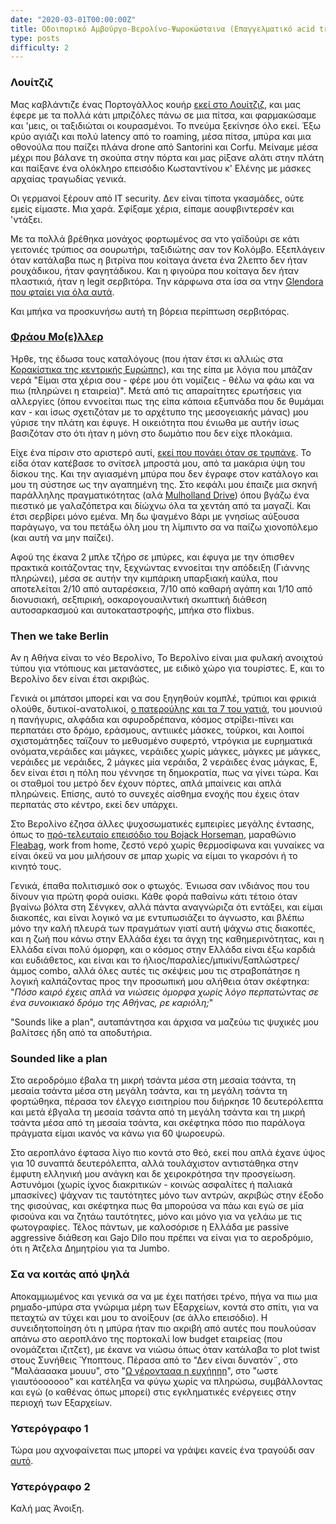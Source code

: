 ```yaml
---
date: "2020-03-01T00:00:00Z"
title: Οδοιπορικό Αμβούργο-Βερολίνο-Ψωροκώσταινα (Επαγγελματικό acid trip)
type: posts
difficulty: 2
---
```


### Λουίτζιζ

Μας καβλάντιζε ένας Πορτογάλλος κουήρ [εκεί στο Λουίτζιζ](https://goo.gl/maps/swvLZaeLaeXHfApz5), και μας έφερε με τα πολλά κάτι μπριζόλες πάνω σε μια πίτσα, και φαρμακώσαμε και 'μεις, οι ταξιδιώται οι κουρασμένοι. Το πνεύμα ξεκίνησε όλο εκεί. Έξω κρύο αγιάζι και πολύ latency από το roaming,  μέσα πίτσα, μπύρα και μια οθονούλα που παίζει πλάνα drone από Santorini και Corfu. Μείναμε μέσα μέχρι που βάλανε τη σκούπα στην πόρτα και μας ρίξανε αλάτι στην πλάτη και παίξανε ένα ολόκληρο επεισόδιο Κωσταντίνου κ' Ελένης με μάσκες αρχαίας τραγωδίας γενικά.

Οι γερμανοί ξέρουν από ΙΤ security. Δεν είναι τίποτα γκασμάδες, ούτε εμείς είμαστε. Μια χαρά. Σφίξαμε χέρια, είπαμε αουφβιντερσέν και 'ντάξει.

Με τα πολλά βρέθηκα μονάχος φορτωμένος σα ντο γαϊδούρι σε κάτι γειτονιές τρύπιος σα σουρωτήρι, ταξιδιώτης σαν τον Κολόμβο. Εξεπλάγειν όταν κατάλαβα πως η βιτρίνα που κοίταγα άνετα ένα 2λεπτο δεν ήταν ρουχάδικου, ήταν φαγητάδικου. Και η φιγούρα που κοίταγα δεν ήταν πλαστικιά, ήταν η legit σερβιτόρα. Την κάρφωνα στα ίσα σα ντην [Glendora που φταίει για όλα αυτά](https://www.youtube.com/watch?v=wH9ihA889TQ).

Και μπήκα να προσκυνήσω αυτή τη βόρεια περίπτωση σερβιτόρας.

### [Φράου Μο(ε)λλερ](https://g.page/fraumoeller?share)

Ήρθε, της έδωσα τους καταλόγους (που ήταν έτσι κι αλλιώς στα [Κορακίστικα της κεντρικής Ευρώπης](https://el.wikipedia.org/wiki/%CE%93%CE%B5%CF%81%CE%BC%CE%B1%CE%BD%CE%B9%CE%BA%CE%AE_%CE%B3%CE%BB%CF%8E%CF%83%CF%83%CE%B1)), και της είπα με λόγια που μπάζαν νερά "Είμαι στα χέρια σου - φέρε μου ότι νομίζεις - θέλω να φάω και να πιω (πληρώνει η εταιρεία)". Μετά από τις απαραίτητες ερωτήσεις για αλλεργίες (όπου εννοείται πως της είπα κάποια εξυπνάδα που δε θυμάμαι καν - και ίσως σχετιζόταν με το αρχέτυπο της μεσογειακής μάνας) μου γύρισε την πλάτη και έφυγε. Η οικειότητα που ένιωθα με αυτήν ίσως βασιζόταν στο ότι ήταν η μόνη στο δωμάτιο που δεν είχε πλοκάμια.

Είχε ένα πίρσιν στο αριστερό αυτί, [εκεί που πονάει όταν σε τρυπάνε](http://bodypiercingmag.com/wp-content/uploads/2013/12/Tragus_piercing_2.jpg). Το είδα όταν κατέβασε το σνίτσελ μπροστά μου, από τα μακάρια ύψη του δίσκου της. Και την αγιασμένη μπύρα που δεν έγραφε στον κατάλογο και μου τη σύστησε ως την αγαπημένη της. Στο κεφάλι μου έπαιζε μια σκηνή παράλληλης πραγματικότητας (αλά [Mulholland Drive](https://www.imdb.com/title/tt0166924/)) όπου βγάζω ένα πιεστικό με γαλαζόπετρα και δίώχνω όλα τα χεντάη από τα μαγαζί. Και έτσι σερβίρει μόνο εμένα. Μη δω ψαγμένο 8άρι με γνησίως αύξουσα παράγωγο, να του πετάξω όλη μου τη λίμπιντο σα να παίζω χιονοπόλεμο (και αυτή να μην παίζει).

Αφού της έκανα 2 μπλε τζήρο σε μπύρες, και έφυγα με την όπισθεν πρακτικά κοιτάζοντας την, ξεχνώντας εννοείται την απόδειξη (Γιάννης πληρώνει), μέσα σε αυτήν την κιμπάρικη υπαρξιακή καύλα, που αποτελείται 2/10 από αυταρέσκεια, 7/10 από καθαρή αγάπη και 1/10 από διονυσιακή, σεξπιρική, οσκαρογουαιλντική σκωπτική διάθεση αυτοσαρκασμού και αυτοκαταστροφής, μπήκα στο flixbus.



### Then we take Berlin

Αν η Αθήνα είναι το νέο Βερολίνο, Το Βερολίνο είναι μια φυλακή ανοιχτού τύπου για ντόπιους και μετανάστες, με ειδικό χώρο για τουρίστες. Ε, και το Βερολίνο δεν είναι έτσι ακριβώς.

Γενικά οι μπάτσοι μπορεί και να σου ξηγηθούν κομπλέ, τρύπιοι και φρικιά ολούθε, δυτικοί-ανατολικοί, [ο πατερούλης και τα 7 του γατιά](https://www.youtube.com/watch?v=5nATXr5T-QQ), του μουνιού η πανήγυρις, αλφάδια και σφυροδρέπανα, κόσμος στρίβει-πίνει και περπατάει στο δρόμο, εράσμους, αντιιικές μάσκες, τούρκοι, και λοιποί σχιστομάτηδες ταϊζουν το μεθυσμένο συφερτό, ντρόγκια με ευρηματικά ονόματα,νεράιδες και μάγκες, νεράιδες χωρίς μάγκες, μάγκες με μάγκες, νεράιδες με νεράιδες, 2 μάγκες μία νεράιδα, 2 νεράιδες ένας μάγκας, Ε, δεν είναι έτσι η πόλη που γέννησε τη δημοκρατία, πως να γίνει τώρα. Και οι σταθμοί του μετρό δεν έχουν πόρτες, απλά μπαίνεις και απλά πληρώνεις. Επίσης, αυτό το συνεχές αίσθημα ενοχής που έχεις όταν περπατάς στο κέντρο, εκεί δεν υπάρχει.

Στο Βερολίνο έζησα άλλες ψυχοσωματικές εμπειρίες μεγάλης έντασης, όπως το [πρό-τελευταίο επεισόδιο του Bojack Horseman](https://en.wikipedia.org/wiki/The_View_From_Halfway_Down), μαραθώνιο [Fleabag](https://www.imdb.com/title/tt5687612/), work from home, ζεστό νερό χωρίς θερμοσίφωνα και γυναίκες να είναι όκεϋ να μου μιλήσουν σε μπαρ χωρίς να είμαι το γκαρσόνι ή το κινητό τους.

Γενικά, έπαθα πολιτισμικό σοκ ο φτωχός. Ένιωσα σαν ινδιάνος που του δίνουν για πρώτη φορά ουίσκι. Κάθε φορά παθαίνω κάτι τέτοιο όταν βγαίνω βόλτα στη Σένγκεν, αλλά πάντα αναγνώριζα ότι εντάξει, και είμαι διακοπές, και είναι λογικό να με εντυπωσιάζει το άγνωστο, και βλέπω μόνο την καλή πλευρά των πραγμάτων γιατί αυτή ψάχνω στις διακοπές, και η ζωή που κάνω στην Ελλάδα έχει τα άγχη της καθημερινότητας, και η Ελλάδα είναι πολύ όμορφη, και ο κόσμος στην Ελλάδα είναι έξω καρδιά και ευδιάθετος, και είναι και το ήλιος/παραλίες/μπικίνι/ξαπλώστρες/άμμος combo, αλλά όλες αυτές τις σκέψεις μου τις στραβοπάτησε η λογική καλπάζοντας προς την προσωπική μου αλήθεια όταν σκέφτηκα: "*Πόσο καιρό έχεις απλά να νιώσεις όμορφα χωρίς λόγο περπατώντας σε ένα συνοικιακό δρόμο της Αθήνας, ρε καριόλη;*"

"Sounds like a plan", αυταπάντησα και άρχισα να μαζεύω τις ψυχικές μου βαλίτσες ήδη από τα αποδυτήρια.



### Sounded like a plan

Στο αεροδρόμιο έβαλα τη μικρή τσάντα μέσα στη μεσαία τσάντα, τη μεσαία τσάντα μέσα στη μεγάλη τσάντα, και τη μεγάλη τσάντα τη φορτώθηκα, πέρασα τον έλεγχο εισιτηρίου που διήρκησε 10 δευτερόλεπτα και μετά έβγαλα τη μεσαία τσάντα από τη μεγάλη τσάντα και τη μικρή τσάντα μέσα από τη μεσαία τσάντα, και σκέφτηκα πόσο πιο παράλογα πράγματα είμαι ικανός να κάνω για 60 ψωροευρώ.

Στο αεροπλάνο έφτασα λίγο πιο κοντά στο θεό, εκεί που απλά έχανε ύψος για 10 συναπτά δευτερόλεπτα, αλλά τουλάχιστον αντιστάθηκα στην έμφυτη ελληνική μου ανάγκη και δε χειροκρότησα την προσγείωση. Αστυνόμοι (χωρίς ίχνος διακριτικών - κοινώς ασφαλίτες ή παλιακά μπασκίνες) ψάχναν τις ταυτότητες μόνο των αντρών, ακριβώς στην έξοδο της φισούνας, και σκέφτηκα πως θα μπορούσα να πάω και εγώ σε μία φισούνα και να ζητάω ταυτότητες, μόνο και μόνο για να γελάω με τις φωτογραφίες. Τέλος πάντων, με καλοσόρισε η Ελλάδα με passive aggressive διάθεση και Gajo Dilo που πρέπει να είναι για το αεροδρόμιο, ότι η Άτζελα Δημητρίου για τα Jumbo.



### Σα να κοιτάς από ψηλά

Αποκαμμωμένος και γενικά σα να με έχει πατήσει τρένο, πήγα να πιω μια ρημαδο-μπύρα στα γνώριμα μέρη των Εξαρχείων, κοντά στο σπίτι, για να πεταχτώ αν τύχει και μου το ανοίξουν (σε άλλο επεισόδιο). Η συνειδητοποίηση ότι η μπύρα ήταν πιο ακριβή από αυτές που πουλούσαν απάνω στο αεροπλάνο της πορτοκαλί low budget εταιρείας (που ονομάζεται ιζιτζετ), με έκανε να νιώσω όπως όταν κατάλαβα το plot twist στους Συνήθεις Ύποπτους. Πέρασα από το "Δεν είναι δυνατόν¨, στο "Μαλάααακα μουυυ", στο "[Ω γέροντααα η ευχήηηη](https://youtu.be/IITbPKwDupg?t=2)", στο "ωστε γιαυτόοοοοοο" και κατέληξα να φύγω χωρίς να πληρώσω, συμβάλλοντας και εγώ (ο καθένας όπως μπορεί) στις εγκληματικές ενέργειες στην περιοχή των Εξαρχείων.



###  Υστερόγραφο 1

Τώρα μου αχνοφαίνεται πως μπορεί να γράψει κανείς ένα τραγούδι σαν [αυτό](https://www.youtube.com/watch?v=aVE2WSujaMg). 



### Υστερόγραφο 2

Καλή μας Άνοιξη.

